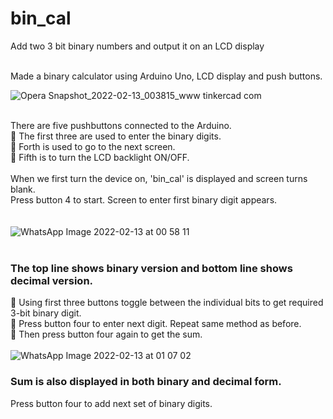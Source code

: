 # bin_cal
Add two 3 bit binary numbers and output it on an LCD display

<br>
Made a binary calculator using Arduino Uno, LCD display and push buttons.

![Opera Snapshot_2022-02-13_003815_www tinkercad com](https://user-images.githubusercontent.com/94758080/153724875-3dd7dd36-2d76-48d1-994b-83e82771753b.png)
<br>
<br>

There are five pushbuttons connected to the Arduino. <br>
🔅 The first three are used to enter the binary digits.  <br>
🔅 Forth is used to go to the next screen.  <br>
🔅 Fifth is to turn the LCD backlight ON/OFF. <br>
<br>
When we first turn the device on, 'bin_cal' is displayed and screen turns blank.  <br>
Press button 4 to start. Screen to enter first binary digit appears.
<br>
<br>
<br>
![WhatsApp Image 2022-02-13 at 00 58 11](https://user-images.githubusercontent.com/94758080/153725555-72086cd2-02b6-433c-a016-df0ab272e2bf.jpeg)
<br>
<br>
### The top line shows binary version and bottom line shows decimal version.  <br>
🔅 Using first three buttons toggle between the individual bits to get required 3-bit binary digit.  <br>
🔅 Press button four to enter next digit. Repeat same method as before.  <br>
🔅 Then press button four again to get the sum. <br>
<br>
![WhatsApp Image 2022-02-13 at 01 07 02](https://user-images.githubusercontent.com/94758080/153725788-20c510e6-0ea6-4a9c-a729-db42287ba17e.jpeg)
<br>
### Sum is also displayed in both binary and decimal form.
Press button four to add next set of binary digits. <br>
